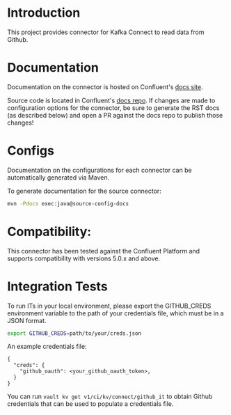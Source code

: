# Introduction

This project provides connector for Kafka Connect to read data from Github.

# Documentation

Documentation on the connector is hosted on Confluent's
[docs site](https://docs.confluent.io/current/connect/kafka-connect-github/).

Source code is located in Confluent's
[docs repo](https://github.com/confluentinc/docs/tree/master/connect/kafka-connect-github). If changes
are made to configuration options for the connector, be sure to generate the RST docs (as described
below) and open a PR against the docs repo to publish those changes!

# Configs

Documentation on the configurations for each connector can be automatically generated via Maven.

To generate documentation for the source connector:
```bash
mvn -Pdocs exec:java@source-config-docs
```

# Compatibility:

This connector has been tested against the Confluent Platform and supports compatibility with versions 5.0.x and above.

# Integration Tests

To run ITs in your local environment, please export the GITHUB_CREDS environment variable to
 the path of your credentials file, which must be in a JSON format.
```bash
export GITHUB_CREDS=path/to/your/creds.json
```

An example credentials file:
```$xslt
{
  "creds": {
    "github_oauth": <your_github_oauth_token>,
  }
}
```

You can run `vault kv get v1/ci/kv/connect/github_it` to obtain Github credentials that 
can be used to populate a credentials file.